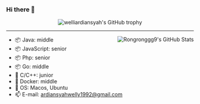 ### Hi there 👋

<!--
**Rongronggg9/Rongronggg9** is a ✨ _special_ ✨ repository because its `README.md` (this file) appears on your GitHub profile.
Here are some ideas to get you started:
- 🔭 I’m currently working on ...
- 🌱 I’m currently learning ...
- 👯 I’m looking to collaborate on ...
- 🤔 I’m looking for help with ...
- 💬 Ask me about ...
- 📫 How to reach me: ...
- 😄 Pronouns: ...
- ⚡ Fun fact: ...
-->

<div align="center">
  <img src="https://github-profile-trophy.vercel.app/?username=welliardiansyah&column=-1" alt="welliardiansyah's GitHub trophy">
</div>

<hr>

<img align="right" src="https://github-readme-stats-rongronggg9.vercel.app/api?username=welliardiansyah&count_private=true&show_icons=true&theme=buefy&custom_title=🧶%20WELLIARDIANSYAH%20is%20vibrating" alt="Rongronggg9's GitHub Stats">

- 📦  Java: middle
- 📦 JavaScript: senior
- 📦 Php: senior
- 📦 Go: middle
- 👀 C/C++: junior
- 🦈 Docker: middle
- 🍥 OS: Macos, Ubuntu
- 📫 E-mail: [ardiansyahwelly1992@gmail.com](ardiansyahwelly1992@gmail.com)

